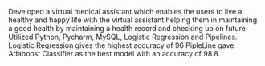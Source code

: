 Developed a virtual medical assistant which enables  the users to live a healthy and happy life with the virtual assistant helping them in maintaining a good health by maintaining a health record and checking up on future Utilized Python, Pycharm, MySQL, Logistic Regression and Pipelines. Logistic Regression gives the highest accuracy of 96 PipleLine gave Adaboost Classifier as the best model with an accuracy of 98.8. 

